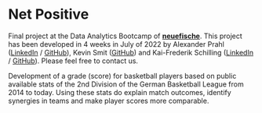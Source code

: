 # Net Positive

Final project at the Data Analytics Bootcamp of **[neuefische](https://www.neuefische.de/en)**. This project has been developed in 4 weeks in July of 2022 by Alexander Prahl ([LinkedIn](https://www.linkedin.com/in/alexanderprahl/) / [GitHub](https://github.com/AlexPrahl)), Kevin Smit ([GitHub](https://github.com/smitty1023)) and Kai-Frederik Schilling ([LinkedIn](www.linkedin.com/in/schillingk) / [GitHub](https://github.com/tispar)). Please feel free to contact us.  


Development of a grade (score) for basketball players based on public available stats of the 2nd Division of the German Basketball League from 2014 to today. Using these stats do explain match outcomes, identify synergies in teams and make player scores more comparable.